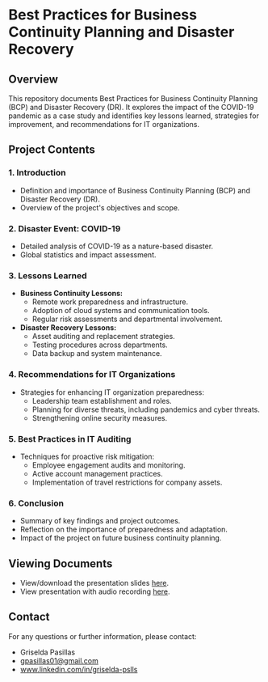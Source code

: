 # Best Practices for Business Continuity Planning and Disaster Recovery

## Overview
This repository documents Best Practices for Business Continuity Planning (BCP) and Disaster Recovery (DR). It explores the impact of the COVID-19 pandemic as a case study and identifies key lessons learned, strategies for improvement, and recommendations for IT organizations.

## Project Contents

### 1. Introduction
- Definition and importance of Business Continuity Planning (BCP) and Disaster Recovery (DR).
- Overview of the project's objectives and scope.

### 2. Disaster Event: COVID-19
- Detailed analysis of COVID-19 as a nature-based disaster.
- Global statistics and impact assessment.

### 3. Lessons Learned
- **Business Continuity Lessons:**
  - Remote work preparedness and infrastructure.
  - Adoption of cloud systems and communication tools.
  - Regular risk assessments and departmental involvement.
- **Disaster Recovery Lessons:**
  - Asset auditing and replacement strategies.
  - Testing procedures across departments.
  - Data backup and system maintenance.

### 4. Recommendations for IT Organizations
- Strategies for enhancing IT organization preparedness:
  - Leadership team establishment and roles.
  - Planning for diverse threats, including pandemics and cyber threats.
  - Strengthening online security measures.

### 5. Best Practices in IT Auditing
- Techniques for proactive risk mitigation:
  - Employee engagement audits and monitoring.
  - Active account management practices.
  - Implementation of travel restrictions for company assets.

### 6. Conclusion
- Summary of key findings and project outcomes.
- Reflection on the importance of preparedness and adaptation.
- Impact of the project on future business continuity planning.

## Viewing Documents
- View/download the presentation slides [here](https://github.com/gpasillas01/CyberSec-Projects-/raw/main/Best%20Practices%20for%20Business%20Continuity%20%20Planning/Best%20Practices%20for%20Business%20Continuity%20Planning%20and%20Disaster%20Recovery).
- View presentation with audio recording [here](https://drive.google.com/file/d/1ZesqVJOCugSZA3m0QVjMPhD2N_hNNcBr/view?usp=share_link).

## Contact
 For any questions or further information, please contact: 
 - Griselda Pasillas
 - gpasillas01@gmail.com
 - www.linkedin.com/in/griselda-pslls

